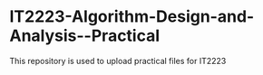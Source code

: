 # IT2223-Algorithm-Design-and-Analysis--Practical
This repository is used to upload practical files for IT2223
